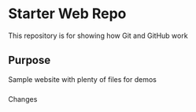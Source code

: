 # Starter Web Repo

This repository is for showing how Git and GitHub work

## Purpose

Sample website with plenty of files for demos
###
Changes
